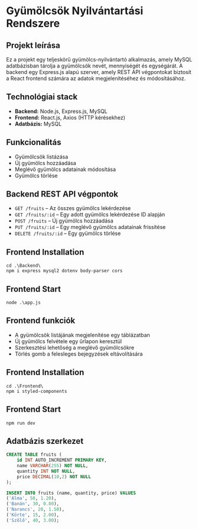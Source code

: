 # Gyümölcsök Nyilvántartási Rendszere

## Projekt leírása
Ez a projekt egy teljeskörű gyümölcs-nyilvántartó alkalmazás, amely MySQL adatbázisban tárolja a gyümölcsök nevét, mennyiségét és egységárát. A backend egy Express.js alapú szerver, amely REST API végpontokat biztosít a React frontend számára az adatok megjelenítéséhez és módosításához.

## Technológiai stack
- **Backend:** Node.js, Express.js, MySQL
- **Frontend:** React.js, Axios (HTTP kérésekhez)
- **Adatbázis:** MySQL

## Funkcionalitás
- Gyümölcsök listázása
- Új gyümölcs hozzáadása
- Meglévő gyümölcs adatainak módosítása
- Gyümölcs törlése

## Backend REST API végpontok
- `GET /fruits` – Az összes gyümölcs lekérdezése 
- `GET /fruits/:id` – Egy adott gyümölcs lekérdezése ID alapján
- `POST /fruits` – Új gyümölcs hozzáadása
- `PUT /fruits/:id` – Egy meglévő gyümölcs adatainak frissítése
- `DELETE /fruits/:id` – Egy gyümölcs törlése

## Frontend Installation
```npm
cd .\Backend\
npm i express mysql2 dotenv body-parser cors
```

## Frontend Start
```npm
node .\app.js
```

## Frontend funkciók
- A gyümölcsök listájának megjelenítése egy táblázatban
- Új gyümölcs felvétele egy űrlapon keresztül
- Szerkesztési lehetőség a meglévő gyümölcsökre
- Törlés gomb a felesleges bejegyzések eltávolítására

## Frontend Installation
```npm
cd .\Frontend\
npm i styled-components
```

## Frontend Start
```npm
npm run dev
```

## Adatbázis szerkezet
```sql
CREATE TABLE fruits (
    id INT AUTO_INCREMENT PRIMARY KEY,
    name VARCHAR(255) NOT NULL,
    quantity INT NOT NULL,
    price DECIMAL(10,2) NOT NULL
);

INSERT INTO fruits (name, quantity, price) VALUES 
('Alma', 50, 1.20),
('Banán', 30, 0.80),
('Narancs', 20, 1.50),
('Körte', 15, 2.00),
('Szőlő', 40, 3.00);
```